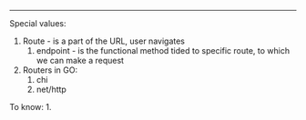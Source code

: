 ***
Special values:
1. Route - is a part of the URL, user navigates 
	1. endpoint -  is the functional method tided to specific route, to which we can make a request 
2. Routers in GO:
	1. chi 
	2. net/http

To know:
1. 